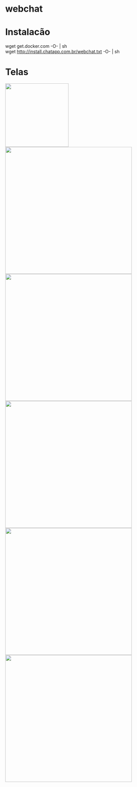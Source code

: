 # webchat

# Instalacão
wget get.docker.com -O- | sh <br/>
wget http://install.chatapp.com.br/webchat.txt -O- | sh

# Telas
<img width="200px" src="https://github.com/thiagosm/webchat/blob/master/doc/screenshots/webchat-6.png/">
<img width="400px" src="https://github.com/thiagosm/webchat/blob/master/doc/screenshots/webchat-1.png/"><img width="400px" src="https://github.com/thiagosm/webchat/blob/master/doc/screenshots/webchat-2.png/">
<img width="400px" src="https://github.com/thiagosm/webchat/blob/master/doc/screenshots/webchat-3.png/"><img width="400px" src="https://github.com/thiagosm/webchat/blob/master/doc/screenshots/webchat-4.png/"><img width="400px" src="https://github.com/thiagosm/webchat/blob/master/doc/screenshots/webchat-5.png/">
